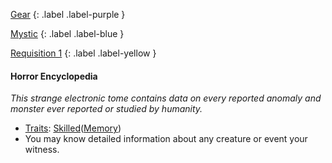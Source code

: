 
[Gear](Game/Gear-List)
{: .label .label-purple }

[Mystic](Game/Mystic)
{: .label .label-blue }

[Requisition 1](Game/Deployment#Requisition)
{: .label .label-yellow }
#### Horror Encyclopedia
*This strange electronic tome contains data on every reported anomaly and monster ever reported or studied by humanity.*
* [Traits](Game/Core/Gear#Traits): [Skilled](Game/Core/Gear#Skilled)([Memory](Game/Core/Intelligence#Memory))
* You may know detailed information about any creature or event your witness.

